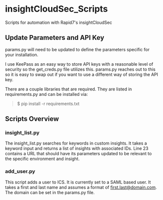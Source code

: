 # insightCloudSec_Scripts
Scripts for automation with Rapid7's insightCloudSec

## Update Parameters and API Key
params.py will need to be updated to define the parameters specific for your installation. 

I use KeePass as an easy way to store API keys with a reasonable level of security so the get_creds.py file utilizes this. params.py reaches out to this so it is easy to swap out if you want to use a different way of storing the API key. 

There are a couple libraries that are required. They are listed in requirements.py and can be installed via:
> $ pip install -r requirements.txt


## Scripts Overview
### insight_list.py
The insight_list.py searches for keywords in custom insights. It takes a keyword input and returns a list of insights with associated IDs. Line 23 contains a URL that should have its parameters updated to be relevant to the specific environment and insight. 

### add_user.py
This script adds a user to ICS. It is currently set to a SAML based user. It takes a first and last name and assumes a format of first.last@domain.com. The domain can be set in the params.py file. 
